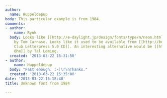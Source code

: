 ```yaml
---
author:
  name: Huppeldepup
body: This particular example is from 1984.
comments:
- author:
    name: Ryuk
  body: Looks like [[http://e-daylight.jp/design/fonts/type/n/neon.html|ITC Neon]]
    by Tom Carnase. Looks like it used to be available from [[http://bowfinprintworks.com/LinedFontGuide03.html|Image
    Club Letterpress 5.0 CD]]. An interesting alternative would be [[http://www.vllg.com/TypeSupply/Ohm|TypeSupply
    Ohm]] by Tal Leming.
  created: '2013-03-22 15:31:50'
- author:
    name: Huppeldepup
  body: "Fast enough. :-)\r\nThanks."
  created: '2013-03-22 15:35:00'
date: '2013-03-22 15:18:40'
title: Unknown font from 1984

---
```

